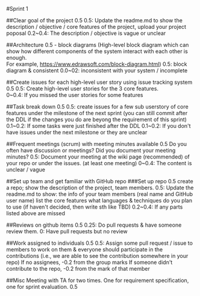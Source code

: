 #Sprint 1

##Clear goal of the project 0.5
  0.5: Update the readme.md to show the description / objective / core features of the project, upload your project poposal
   0.2~0.4: The description / objective is vague or unclear
   
##Architecture 0.5 - block diagrams (High-level block diagram which can show how different components of the system interact with each other is enough.  
For example, https://www.edrawsoft.com/block-diagram.html)
  0.5: block diagram & consistent 0.0~02: inconsistent with your system / incomplete
  
##Create issues for each high-level user story using issue tracking system 0.5
  0.5: Create high-level user stories for the 3 core features.  
  0~0.4: If you missed the user stories for some features
  
##Task break down 0.5
  0.5: create issues for a few sub userstory of core features under the milestone of the next sprint
  (you can still commit after the DDL if the changes you do are beyong the requirement of this sprint)
  0.1~0.2: If some tasks were just finished after the DDL 
  0.1~0.2: If you don't have issues under the next milestone or they are unclear
  
##Frequent meetings (scrum) with meeting minutes available 0.5
  Do you often have discussion or meetings? Did you document your meeting minutes?
  0.5: Document your meeting at the wiki page (recommended) of your repo or under the issues. (at least one meeting)
  0~0.4: The content is unclear / vague 
  
##Set up team and get familiar with GitHub repo
###Set up repo 0.5
  create a repo; show the description of the project, team members.
  0.5: Update the readme.md to show: 
    the info of your team members (real name and GitHub user name)
    list the core features
    what languages & techniques do you plan to use (if haven't decided, then write sth like TBD)
  0.2~0.4: If any parts listed above are missed
  
##Reviews on github items 0.5
  0.25: Do pull requests & have someone review them.
  0: Have pull requests but no review
  
##Work assigned to individuals 0.5
  0.5: Assign some pull request / issue to members to work on them
    & everyone should participate in the contributions (i.e., we are able to see the contribution somewhere in your repo)
  If no assignees, -0.2 from the group marks
  If someone didn't contribute to the repo, -0.2 from the mark of that member
  
##Misc
Meeting with TA for two times. One for requirement specification, one for sprint evaluation. 0.5
  
